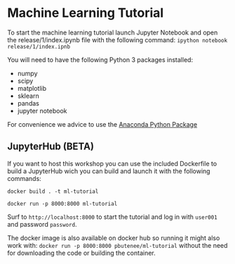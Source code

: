 # Machine Learning Tutorial

To start the machine learning tutorial launch Jupyter Notebook and open the release/1/index.ipynb file with the following command:
```ipython notebook release/1/index.ipnb```

You will need to have the following Python 3 packages installed:
* numpy
* scipy
* matplotlib
* sklearn
* pandas
* jupyter notebook

For convenience we advice to use the [Anaconda Python Package](https://www.continuum.io/downloads)


## JupyterHub (BETA)

If you want to host this workshop you can use the included Dockerfile to build a JupyterHub wich you can build and launch it with the following commands:

```docker build . -t ml-tutorial```

```docker run -p 8000:8000 ml-tutorial```

Surf to `http://localhost:8000` to start the tutorial and log in with `user001` and password `password`.

The docker image is also available on docker hub so running it might also work with:
```docker run -p 8000:8000 pbutenee/ml-tutorial```
without the need for downloading the code or building the container.
